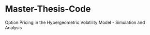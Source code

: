 # Master-Thesis-Code
Option Pricing in the Hypergeometric Volatility Model - Simulation and Analysis
